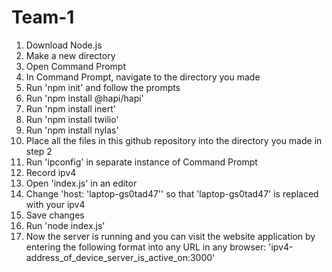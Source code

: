 # Team-1
1. Download Node.js
2. Make a new directory
3. Open Command Prompt
4. In Command Prompt, navigate to the directory you made
5. Run 'npm init' and follow the prompts
6. Run 'npm install @hapi/hapi'
7. Run 'npm install inert'
8. Run 'npm install twilio'
9. Run 'npm install nylas'
10. Place all the files in this github repository into the directory you made in step 2
11. Run 'ipconfig' in separate instance of Command Prompt
12. Record ipv4
13. Open 'index.js' in an editor
14. Change 'host: 'laptop-gs0tad47'' so that 'laptop-gs0tad47' is replaced with your ipv4
15. Save changes
16. Run 'node index.js'
17. Now the server is running and you can visit the website application by entering the following format into any URL in any browser: 'ipv4-address_of_device_server_is_active_on:3000'
